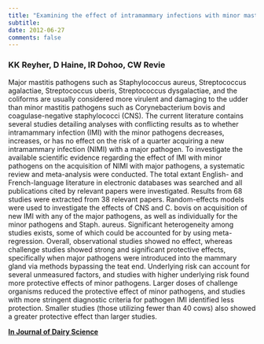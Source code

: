 ```yaml
---
title: "Examining the effect of intramammary infections with minor mastitis pathogens on the acquisition of new intramammary infections with major mastitis pathogens - A systematic review and meta-analysis"
subtitle: 
date: 2012-06-27
comments: false
---
```


### KK Reyher, D Haine, IR Dohoo, CW Revie

Major mastitis pathogens such as Staphylococcus aureus, Streptococcus agalactiae, Streptococcus uberis, Streptococcus dysgalactiae, and the coliforms are usually considered more virulent and damaging to the udder than minor mastitis pathogens such as Corynebacterium bovis and coagulase-negative staphylococci (CNS). The current literature contains several studies detailing analyses with conflicting results as to whether intramammary infection (IMI) with the minor pathogens decreases, increases, or has no effect on the risk of a quarter acquiring a new intramammary infection (NIMI) with a major pathogen. To investigate the available scientific evidence regarding the effect of IMI with minor pathogens on the acquisition of NIMI with major pathogens, a systematic review and meta-analysis were conducted. The total extant English- and French-language literature in electronic databases was searched and all publications cited by relevant papers were investigated. Results from 68 studies were extracted from 38 relevant papers. Random-effects models were used to investigate the effects of CNS and C. bovis on acquisition of new IMI with any of the major pathogens, as well as individually for the minor pathogens and Staph. aureus. Significant heterogeneity among studies exists, some of which could be accounted for by using meta-regression. Overall, observational studies showed no effect, whereas challenge studies showed strong and significant protective effects, specifically when major pathogens were introduced into the mammary gland via methods bypassing the teat end. Underlying risk can account for several unmeasured factors, and studies with higher underlying risk found more protective effects of minor pathogens. Larger doses of challenge organisms reduced the protective effect of minor pathogens, and studies with more stringent diagnostic criteria for pathogen IMI identified less protection. Smaller studies (those utilizing fewer than 40 cows) also showed a greater protective effect than larger studies.

<i class="ai ai-open-access ai-2x"></i> [**In Journal of Dairy Science**](https://www.journalofdairyscience.org/article/S0022-0302(12)00680-7/fulltext)
